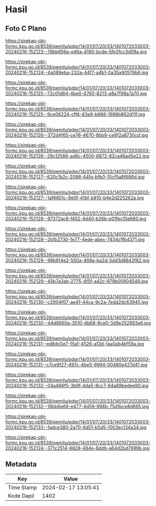 # Hasil

## Foto C Plano

https://sirekap-obj-formc.kpu.go.id/8539/pemilu/pdpr/14/01/07/20/33/1401072033003-20240216-152123--78bb656a-e46a-4190-bcde-5fe2fcc3d09a.jpg

https://sirekap-obj-formc.kpu.go.id/8539/pemilu/pdpr/14/01/07/20/33/1401072033003-20240216-152124--4a089eba-232a-44f7-a4b1-0a35a90576b6.jpg

https://sirekap-obj-formc.kpu.go.id/8539/pemilu/pdpr/14/01/07/20/33/1401072033003-20240216-152125--72c01d64-4be0-4760-8213-a8a7f98a7a70.jpg

https://sirekap-obj-formc.kpu.go.id/8539/pemilu/pdpr/14/01/07/20/33/1401072033003-20240216-152125--9ce06224-cff4-43e9-b666-1998b862d11f.jpg

https://sirekap-obj-formc.kpu.go.id/8539/pemilu/pdpr/14/01/07/20/33/1401072033003-20240216-152126--372d4f65-ce76-4670-9bb9-ce8f2a8730cd.jpg

https://sirekap-obj-formc.kpu.go.id/8539/pemilu/pdpr/14/01/07/20/33/1401072033003-20240216-152126--28c12588-ad6c-4500-8872-82ca46ad5e22.jpg

https://sirekap-obj-formc.kpu.go.id/8539/pemilu/pdpr/14/01/07/20/33/1401072033003-20240216-152127--620c1b2c-2098-44fa-bfb0-10cf5a8f686d.jpg

https://sirekap-obj-formc.kpu.go.id/8539/pemilu/pdpr/14/01/07/20/33/1401072033003-20240216-152127--1af6601c-9e0f-41bf-b810-b4e2d225262a.jpg

https://sirekap-obj-formc.kpu.go.id/8539/pemilu/pdpr/14/01/07/20/33/1401072033003-20240216-152128--97372ac8-f452-4d40-b26b-e01fec10e660.jpg

https://sirekap-obj-formc.kpu.go.id/8539/pemilu/pdpr/14/01/07/20/33/1401072033003-20240216-152128--2b1b2730-1e77-4ede-abec-7434c1fb4371.jpg

https://sirekap-obj-formc.kpu.go.id/8539/pemilu/pdpr/14/01/07/20/33/1401072033003-20240216-152129--98b814e2-550a-469a-ba2d-5dd3d8842f82.jpg

https://sirekap-obj-formc.kpu.go.id/8539/pemilu/pdpr/14/01/07/20/33/1401072033003-20240216-152129--45b7a3ab-2775-4f5f-a42c-979b00804549.jpg

https://sirekap-obj-formc.kpu.go.id/8539/pemilu/pdpr/14/01/07/20/33/1401072033003-20240216-152130--c2904f07-ae41-44ca-9c2a-7edd2dc63940.jpg

https://sirekap-obj-formc.kpu.go.id/8539/pemilu/pdpr/14/01/07/20/33/1401072033003-20240216-152130--44d8660a-3010-4b68-8ce0-3d9e252893e6.jpg

https://sirekap-obj-formc.kpu.go.id/8539/pemilu/pdpr/14/01/07/20/33/1401072033003-20240216-152131--ed8dc0e7-15a1-4526-a13d-1aa0ab4bf59a.jpg

https://sirekap-obj-formc.kpu.go.id/8539/pemilu/pdpr/14/01/07/20/33/1401072033003-20240216-152131--c7ce9f27-497c-4be5-9994-00480e427d41.jpg

https://sirekap-obj-formc.kpu.go.id/8539/pemilu/pdpr/14/01/07/20/33/1401072033003-20240216-152132--04a466f5-3b9f-4da5-8cc7-84a89bedee90.jpg

https://sirekap-obj-formc.kpu.go.id/8539/pemilu/pdpr/14/01/07/20/33/1401072033003-20240216-152132--16bb6e69-e477-4d59-998b-75d1bce8d665.jpg

https://sirekap-obj-formc.kpu.go.id/8539/pemilu/pdpr/14/01/07/20/33/1401072033003-20240216-152133--1adce380-2a70-4d51-b5d5-1003ec134a34.jpg

https://sirekap-obj-formc.kpu.go.id/8539/pemilu/pdpr/14/01/07/20/33/1401072033003-20240216-152124--371c2514-6828-484e-8ddb-a64d2bd7699b.jpg


## Metadata

| Key        | Value               |
| ---------- | ------------------- |
| Time Stamp | 2024-02-17 13:05:41 |
| Kode Dapil | 1402                |



